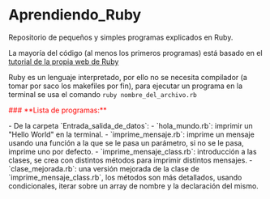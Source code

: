 # Aprendiendo_Ruby

Repositorio de pequeños y simples programas explicados en Ruby.  

La mayoría del código (al menos los primeros programas) está basado en el [tutorial de la propia web de Ruby](https://www.ruby-lang.org/en/documentation/quickstart/) 

Ruby es un lenguaje interpretado, por ello no se necesita compilador (a tomar por saco los makefiles por fin), para ejecutar un programa en la terminal se usa el comando `ruby nombre_del_archivo.rb`

<p style='color:red'>### **Lista de programas:**</p>  
- De la carpeta `Entrada_salida_de_datos`:
	- `hola_mundo.rb`: imprimir un "Hello World" en la terminal.  
	- `imprime_mensaje.rb`: imprime un mensaje usando una función a la que se le pasa un parámetro, si no se le pasa, imprime uno por defecto.  
	- `imprime_mensaje_class.rb`: introducción a las clases, se crea con distintos métodos para imprimir distintos mensajes.  
	- `clase_mejorada.rb`: una versión mejorada de la clase de `imprime_mensaje_class.rb`, los métodos son más detallados, usando condicionales, iterar sobre un array de nombre y la declaración del mismo.